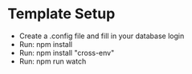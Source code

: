 # Template Setup #
- Create a .config file and fill in your database login
- Run: npm install
- Run: npm install "cross-env"
- Run: npm run watch


